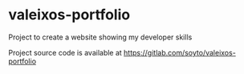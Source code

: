 # valeixos-portfolio

Project to create a website showing my developer skills

Project source code is available at https://gitlab.com/soyto/valeixos-portfolio
